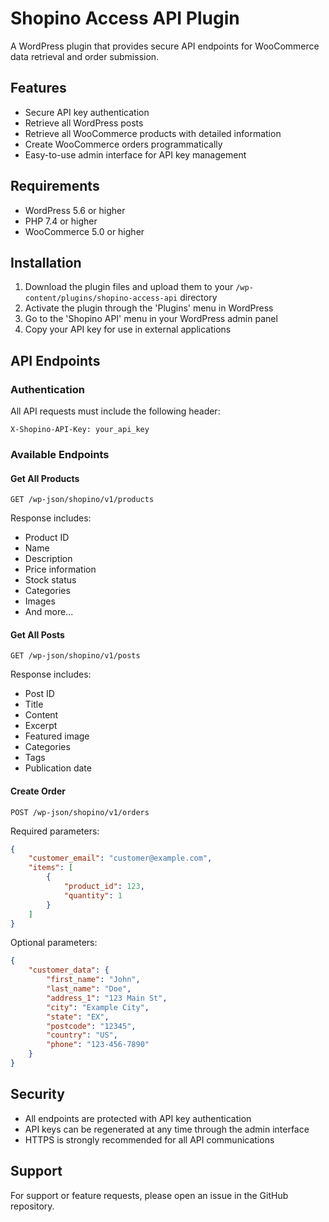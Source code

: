 # Shopino Access API Plugin

A WordPress plugin that provides secure API endpoints for WooCommerce data retrieval and order submission.

## Features

- Secure API key authentication
- Retrieve all WordPress posts
- Retrieve all WooCommerce products with detailed information
- Create WooCommerce orders programmatically
- Easy-to-use admin interface for API key management

## Requirements

- WordPress 5.6 or higher
- PHP 7.4 or higher
- WooCommerce 5.0 or higher

## Installation

1. Download the plugin files and upload them to your `/wp-content/plugins/shopino-access-api` directory
2. Activate the plugin through the 'Plugins' menu in WordPress
3. Go to the 'Shopino API' menu in your WordPress admin panel
4. Copy your API key for use in external applications

## API Endpoints

### Authentication

All API requests must include the following header:
```
X-Shopino-API-Key: your_api_key
```

### Available Endpoints

#### Get All Products
```
GET /wp-json/shopino/v1/products
```

Response includes:
- Product ID
- Name
- Description
- Price information
- Stock status
- Categories
- Images
- And more...

#### Get All Posts
```
GET /wp-json/shopino/v1/posts
```

Response includes:
- Post ID
- Title
- Content
- Excerpt
- Featured image
- Categories
- Tags
- Publication date

#### Create Order
```
POST /wp-json/shopino/v1/orders
```

Required parameters:
```json
{
    "customer_email": "customer@example.com",
    "items": [
        {
            "product_id": 123,
            "quantity": 1
        }
    ]
}
```

Optional parameters:
```json
{
    "customer_data": {
        "first_name": "John",
        "last_name": "Doe",
        "address_1": "123 Main St",
        "city": "Example City",
        "state": "EX",
        "postcode": "12345",
        "country": "US",
        "phone": "123-456-7890"
    }
}
```

## Security

- All endpoints are protected with API key authentication
- API keys can be regenerated at any time through the admin interface
- HTTPS is strongly recommended for all API communications

## Support

For support or feature requests, please open an issue in the GitHub repository.
